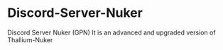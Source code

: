 # Discord-Server-Nuker
Discord Server Nuker (GPN)
It is an advanced and upgraded version of Thallium-Nuker
